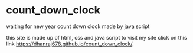 # count_down_clock
waiting for new year count down clock made by java script

this site is made up of html, css and java script 
to visit my site click on this link   https://dhanraj678.github.io/count_down_clock/.
